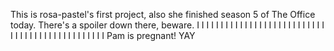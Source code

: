 This is rosa-pastel's first project, also she finished season 5 of The Office today. There's a spoiler down there, beware.
I
I
I
I
I
I
I
I
I
I
I
I
I
I
I
I
I
I
I
I
I
I
I
I
I
I
I
I
I
I
I
I
I
I
I
I
I
I
I
I
I
I
I
I
I
I
I
Pam is pregnant! YAY

